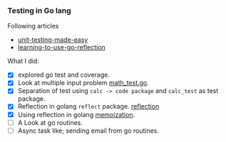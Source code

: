 ### Testing in Go lang

Following articles
- [unit-testing-made-easy](https://medium.com/rungo/unit-testing-made-easy-in-go-25077669318)
- [learning-to-use-go-reflection](https://medium.com/capital-one-tech/learning-to-use-go-reflection-part-2-c91657395066)

What I did:
- [x] explored go test and coverage.
- [x] Look at multiple input problem [math_test.go](/calc/math_test.go).
- [x] Separation of test using `calc -> code package` and `calc_test` as test package.
- [x] Reflection in golang `reflect` package. [reflection](/reflection/README.md)
- [x] Using reflection in golang [memoization](/reflection/memoization/README.md). 
- [ ] A Look at go routines.
- [ ] Async task like; sending email from go routines.